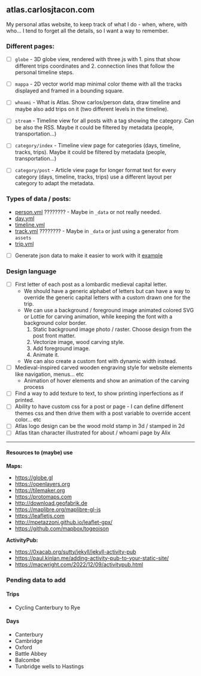 ## atlas.carlosjtacon.com

My personal atlas website, to keep track of what I do - when, where, with who...
I tend to forget all the details, so I want a way to remember.

### Different pages:
- [ ] `globe` - 3D globe view, rendered with three.js with 1. pins that show different trips coordinates and 2. connection lines that follow the personal timeline steps.

- [ ] `mappa` - 2D vector world map minimal color theme with all the tracks displayed and framed in a bounding square.

- [ ] `whoami` - What is Atlas. Show carlos/person data, draw timeline and maybe also add trips on it (two different levels in the timeline).

- [ ] `stream` - Timeline view for all posts with a tag showing the category. Can be also the RSS. Maybe it could be filtered by metadata (people, transportation...)

- [ ] `category/index` - Timeline view page for categories (days, timeline, tracks, trips). Maybe it could be filtered by metadata (people, transportation...)

- [ ] `category/post` - Article view page for longer format text for every category (days, timeline, tracks, trips) use a different layout per category to adapt the metadata.

### Types of data / posts:
- [person.yml](_people/readme.md) ???????? - Maybe in `_data` or not really needed.
- [day.yml](_posts/days/readme.md)
- [timeline.yml](_posts/timeline/readme.md)
- [track.yml](_posts/tracks/readme.md) ???????? - Maybe in `_data` or just using a generator from `assets`
- [trip.yml](_posts/trips/readme.md)
- [ ] Generate json data to make it easier to work with it [example](https://github.com/mparuszewski/jekyll-json-generator)

### Design language
- [ ] First letter of each post as a lombardic medieval capital letter.
    - We should have a generic alphabet of letters but can have a way to override the generic capital letters with a custom drawn one for the trip.
    - We can use a background / foreground image animated colored SVG or Lottie for carving animation, while keeping the font with a background color border. 
        1. Static background image photo / raster. Choose design from the post front matter.
        2. Vectorize image, wood carving style.
        3. Add foreground image.
        4. Animate it.
    - We can also create a custom font with dynamic width instead.
- [ ] Medieval-inspired carved wooden engraving style for website elements like navigation, menus... etc
    - Animation of hover elements and show an animation of the carving process
- [ ] Find a way to add texture to text, to show printing inperfections as if printed.
- [ ] Ability to have custom css for a post or page - I can define diffenent themes css and then drive them with a post variable to override accent color... etc
- [ ] Atlas logo design can be the wood mold stamp in 3d / stamped in 2d
- [ ] Atlas titan character illustrated for about / whoami page by Alix

----------------------------------

#### Resources to (maybe) use

**Maps:**
- https://globe.gl
- https://openlayers.org
- https://tilemaker.org
- https://protomaps.com
- http://download.geofabrik.de
- https://maplibre.org/maplibre-gl-js
- https://leafletjs.com
- http://mpetazzoni.github.io/leaflet-gpx/
- https://github.com/mapbox/togeojson

**ActivityPub:**
- https://0xacab.org/sutty/jekyll/jekyll-activity-pub
- https://paul.kinlan.me/adding-activity-pub-to-your-static-site/
- https://macwright.com/2022/12/09/activitypub.html



### Pending data to add

#### Trips
- Cycling Canterbury to Rye

#### Days
- Canterbury
- Cambridge
- Oxford
- Battle Abbey
- Balcombe
- Tunbridge wells to Hastings
